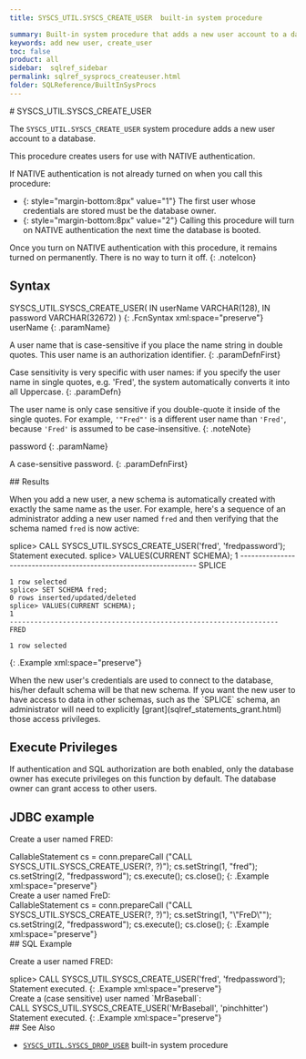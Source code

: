 ```yaml
---
title: SYSCS_UTIL.SYSCS_CREATE_USER  built-in system procedure

summary: Built-in system procedure that adds a new user account to a database.
keywords: add new user, create_user
toc: false
product: all
sidebar:  sqlref_sidebar
permalink: sqlref_sysprocs_createuser.html
folder: SQLReference/BuiltInSysProcs
---
```

<section>
<div class="TopicContent" data-swiftype-index="true" markdown="1">
# SYSCS_UTIL.SYSCS_CREATE_USER

The `SYSCS_UTIL.SYSCS_CREATE_USER` system procedure adds a new user
account to a database.

This procedure creates users for use with NATIVE authentication.

If NATIVE authentication is not already turned on when you call this
procedure:

* {: style="margin-bottom:8px" value="1"} The first user whose credentials are stored must be the database
  owner.
* {: style="margin-bottom:8px" value="2"} Calling this procedure will turn on NATIVE authentication the next
  time the database is booted.

Once you turn on NATIVE authentication with this procedure, it remains
turned on permanently. There is no way to turn it off.
{: .noteIcon}

## Syntax

<div class="fcnWrapperWide" markdown="1">
    SYSCS_UTIL.SYSCS_CREATE_USER(
    		IN userName VARCHAR(128),
    		IN password VARCHAR(32672)
    		)
{: .FcnSyntax xml:space="preserve"}

</div>
<div class="paramList" markdown="1">
userName
{: .paramName}

A user name that is case-sensitive if you place the name string in
double quotes. This user name is an authorization identifier.
{: .paramDefnFirst}

Case sensitivity is very specific with user names: if you specify the
user name in single quotes, e.g. 'Fred', the system automatically
converts it into all Uppercase.
{: .paramDefn}

The user name is only case sensitive if you double-quote it inside of
the single quotes. For example, `'"Fred"'` is a different user name than
`'Fred'`, because `'Fred'` is assumed to be case-insensitive.
{: .noteNote}

password
{: .paramName}

A case-sensitive password.
{: .paramDefnFirst}

</div>
## Results

When you add a new user, a new schema is automatically created with
exactly the same name as the user. For example, here's a sequence of an
administrator adding a new user named `fred` and then verifying that the
schema named `fred` is now active:

<div class="preWrapper" markdown="1">
    splice> CALL SYSCS_UTIL.SYSCS_CREATE_USER('fred', 'fredpassword');
    Statement executed.
    splice> VALUES(CURRENT SCHEMA);
    1
    ------------------------------------------------------------------
    SPLICE

    1 row selected
    splice> SET SCHEMA fred;
    0 rows inserted/updated/deleted
    splice> VALUES(CURRENT SCHEMA);
    1
    ------------------------------------------------------------------
    FRED
    
    1 row selected
{: .Example xml:space="preserve"}

</div>
When the new user's credentials are used to connect to the database,
his/her default schema will be that new schema. If you want the new user
to have access to data in other schemas, such as the `SPLICE` schema, an
administrator will need to explicitly
[grant](sqlref_statements_grant.html) those access privileges.

## Execute Privileges

If authentication and SQL authorization are both enabled, only the
database owner has execute privileges on this function by default. The
database owner can grant access to other users.

## JDBC example

Create a user named FRED:

<div class="preWrapper" markdown="1">
    CallableStatement cs = conn.prepareCall
      ("CALL SYSCS_UTIL.SYSCS_CREATE_USER(?, ?)");
      cs.setString(1, "fred");
      cs.setString(2, "fredpassword");
      cs.execute();
      cs.close();
{: .Example xml:space="preserve"}

</div>
Create a user named FreD:

<div class="preWrapper" markdown="1">
    CallableStatement cs = conn.prepareCall
      ("CALL SYSCS_UTIL.SYSCS_CREATE_USER(?, ?)");
      cs.setString(1, "\"FreD\"");
      cs.setString(2, "fredpassword");
      cs.execute();
      cs.close();
{: .Example xml:space="preserve"}

</div>
## SQL Example

Create a user named FRED:

<div class="preWrapper" markdown="1">
    splice> CALL SYSCS_UTIL.SYSCS_CREATE_USER('fred', 'fredpassword');
    Statement executed.
{: .Example xml:space="preserve"}

</div>
Create a (case sensitive) user named `MrBaseball`:

<div class="preWrapper" markdown="1">
    CALL SYSCS_UTIL.SYSCS_CREATE_USER('MrBaseball', 'pinchhitter')
    Statement executed.
{: .Example xml:space="preserve"}

</div>
## See Also

* [`SYSCS_UTIL.SYSCS_DROP_USER`](sqlref_builtinfcns_user.html) built-in
  system procedure

</div>
</section>
